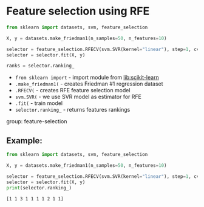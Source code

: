 # Feature selection using RFE

```python
from sklearn import datasets, svm, feature_selection

X, y = datasets.make_friedman1(n_samples=50, n_features=10)

selector = feature_selection.RFECV(svm.SVR(kernel="linear"), step=1, cv=5)
selector = selector.fit(X, y)

ranks = selector.ranking_
```

- `from sklearn import` - import module from [lib:scikit-learn](https://onelinerhub.com/python-scikit-learn/how-to-install-scikit-learn-using-pip)
- `.make_friedman1(` - creates Friedman #1 regression dataset
- `.RFECV(` - creates RFE feature selection model
- `svm.SVR(` - we use SVR model as estimator for RFE
- `.fit(` - train model
- `selector.ranking_` - returns features rankings

group: feature-selection

## Example: 
```python
from sklearn import datasets, svm, feature_selection

X, y = datasets.make_friedman1(n_samples=50, n_features=10)

selector = feature_selection.RFECV(svm.SVR(kernel="linear"), step=1, cv=5)
selector = selector.fit(X, y)
print(selector.ranking_)
```
```
[1 1 3 1 1 1 1 2 1 1]

```

